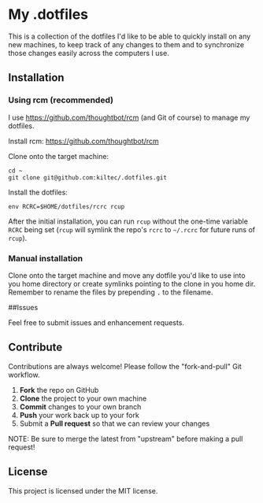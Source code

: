 # My .dotfiles
This is a collection of the dotfiles I'd like to be able to quickly install on any new machines, to keep track of any changes to them and to synchronize those changes easily across the computers I use.

## Installation

### Using rcm (recommended)
I use https://github.com/thoughtbot/rcm (and Git of course) to manage my dotfiles.

Install rcm: https://github.com/thoughtbot/rcm

Clone onto the target machine: 
```
cd ~
git clone git@github.com:kiltec/.dotfiles.git
```

Install the dotfiles:

```env RCRC=$HOME/dotfiles/rcrc rcup```

After the initial installation, you can run `rcup` without the one-time variable `RCRC` being set (`rcup` will symlink the
repo's `rcrc` to `~/.rcrc` for future runs of `rcup`).

### Manual installation
Clone onto the target machine and move any dotfile you'd like to use into you home directory or create symlinks pointing to the clone in you home dir. Remember to rename the files by prepending `.` to the filename.

##Issues

Feel free to submit issues and enhancement requests.

## Contribute

Contributions are always welcome! Please follow the "fork-and-pull" Git workflow.

 1. **Fork** the repo on GitHub
 2. **Clone** the project to your own machine
 3. **Commit** changes to your own branch
 4. **Push** your work back up to your fork
 5. Submit a **Pull request** so that we can review your changes

NOTE: Be sure to merge the latest from "upstream" before making a pull request!

## License

This project is licensed under the MIT license.

